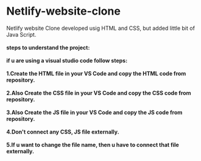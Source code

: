 # Netlify-website-clone
Netlify website Clone developed usig HTML and CSS, but added little bit of Java Script.
<br>
<br>
<strong>steps to understand the project:<strong>
<br>
<br>
if u are using a visual studio code follow steps:
<br>
<br>
1.Create the HTML file in your VS Code and copy the HTML code from repository.
<br>
<br>
2.Also Create the CSS file in your VS Code and copy the CSS code from repository.
<br>
<br>
3.Also Create the JS file in your VS Code and copy the JS code from repository.
<br>
<br>
4.Don't connect any CSS, JS file externally.
<br>
<br>
5.If u want to change the file name, then u have to connect that file externally. 
